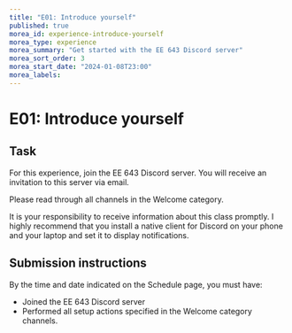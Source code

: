```yaml
---
title: "E01: Introduce yourself"
published: true
morea_id: experience-introduce-yourself
morea_type: experience
morea_summary: "Get started with the EE 643 Discord server"
morea_sort_order: 3
morea_start_date: "2024-01-08T23:00"
morea_labels:
---
```


# E01: Introduce yourself

## Task

For this experience, join the EE 643 Discord server. You will receive an invitation to this server via email.

Please read through all channels in the Welcome category.

It is your responsibility to receive information about this class promptly. I highly recommend that you install a native client for Discord on your phone and your laptop and set it to display notifications.

## Submission instructions

By the time and date indicated on the Schedule page, you must have:

  * Joined the EE 643 Discord server
  * Performed all setup actions specified in the Welcome category channels.


